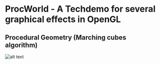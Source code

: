 # ProcWorld - A Techdemo for several graphical effects in OpenGL

## Procedural Geometry (Marching cubes algorithm)

![alt text](https://raw.githubusercontent.com/ParzivalSec/ProcWorld/master/Progress/Pillars_with_noise_flat "Wireframe procedural mesh")
